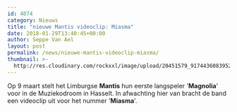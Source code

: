```yaml
---
id: 4074
category: Nieuws
title: "nieuwe Mantis videoclip: Miasma"
date: 2018-01-29T13:40:45+00:00
author: Seppe Van Ael
layout: post
permalink: /news/nieuwe-mantis-videoclip-miasma/
thumbnail: >-
  http://res.cloudinary.com/rockxxl/image/upload/20451579_917443608395214_2737524793407125053_o.jpg
---
```

Op 9 maart stelt het Limburgse **Mantis** hun eerste langspeler '**Magnolia**' voor in de Muziekodroom in Hasselt. In afwachting hier van bracht de band een videoclip uit voor het nummer '**Miasma**'.

